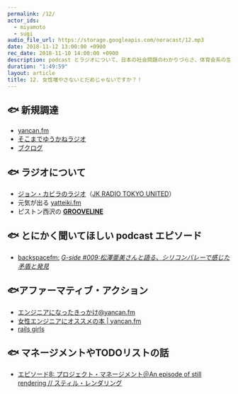 ```yaml
---
permalink: /12/
actor_ids:
  - miyamoto
  - sugi
audio_file_url: https://storage.googleapis.com/noracast/12.mp3
date: 2018-11-12 13:00:00 +0900
rec_date: 2018-11-10 14:00:00 +0900
description: podcast とラジオについて、日本の社会問題のわかりづらさ、体育会系の生存者バイアス、歴史ある差別に対するアファーマティブ・アクション、マネージメントやTODOリスト、などについて話しました。
duration: "1:49:59"
layout: article
title: 12. 女性増やさないとだめじゃないですか？！
---
```


## 🐟 新規調達
- [yancan.fm](https://www.yancan.tech/)
- [そこまでゆうかねラジオ](https://anchor.fm/yukaneradio)
- [ブクログ](https://booklog.jp/)


## 🐟 ラジオについて
- [ジョン・カビラのラジオ](http://radiko.jp/share/?sid=FMJ&t=20181109090000&noreload=1)（[JK RADIO TOKYO UNITED](http://radiko.jp/share/?sid=FMJ&t=20181109090000&noreload=1)）
- 元気が出る [yatteiki.fm](https://yatteiki.fm/) 
- ピストン西沢の [**GROOVELINE**](https://www.j-wave.co.jp/original/grooveline/)


## 🐟 とにかく聞いてほしい podcast エピソード
- [backspacefm](http://backspace.fm/episode/g009/)[:](http://backspace.fm/episode/g009/) [*G-side #009:松澤亜美さんと語る、シリコンバレーで感じた矛盾と発見*](http://backspace.fm/episode/g009/)


## 🐟アファーマティブ・アクション
- [エンジニアになったきっかけ@yancan.fm](https://www.yancan.tech/episode/1)
- [女性エンジニアにオススメの本 | yancan.fm](https://www.yancan.tech/episode/2)
- [rails girls](http://railsgirls.jp/)


## 🐟 マネージメントやTODOリストの話
- [エピソード8: プロジェクト・マネージメント＠An episode of still rendering // スティル・レンダリング](https://anchor.fm/stillrendering/episodes/8-e2h6m0)